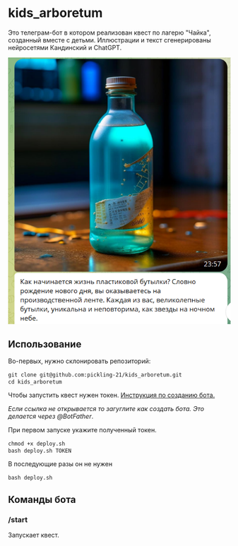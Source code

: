 # kids_arboretum

Это телеграм-бот в котором реализован квест по лагерю "Чайка", созданный вместе с детьми. Иллюстрации и текст сгенерированы нейросетями Кандинский и СhatGPT.


![Картинка квеста](image.png)


## Использование
Во-первых, нужно склонировать репозиторий:

```shell
git clone git@github.com:pickling-21/kids_arboretum.git
cd kids_arboretum
```

Чтобы запустить квест нужен токен. [Инструкция по созданию бота.](https://core.telegram.org/bots#how-do-i-create-a-bot)

_Если ссылка не открывается то загуглите как создать ботa. Это делается через @BotFather_.

При первом запуске укажите полученный токен. 

```shell
chmod +x deploy.sh
bash deploy.sh TOKEN
```

В последующие разы он не нужен
```shell
bash deploy.sh
```

## Команды бота

### /start

Запускает квест.
